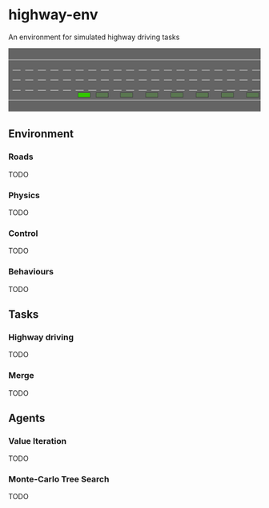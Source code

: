 # highway-env
An environment for simulated highway driving tasks

![Highway driving](docs/media/highway-driving.gif)

## Environment

### Roads

TODO

### Physics

TODO

### Control

TODO

### Behaviours

TODO

## Tasks

### Highway driving

TODO

### Merge

TODO

## Agents

### Value Iteration

TODO

### Monte-Carlo Tree Search

TODO